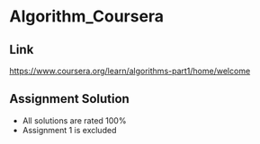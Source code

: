 # Algorithm_Coursera

## Link 
https://www.coursera.org/learn/algorithms-part1/home/welcome

## Assignment Solution
* All solutions are rated 100%
* Assignment 1 is excluded
